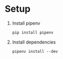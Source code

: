 # Setup
1. Install pipenv
    ```
    pip install pipenv
    ```
1. Install dependencies
    ```
    pipenv install --dev
    ```

